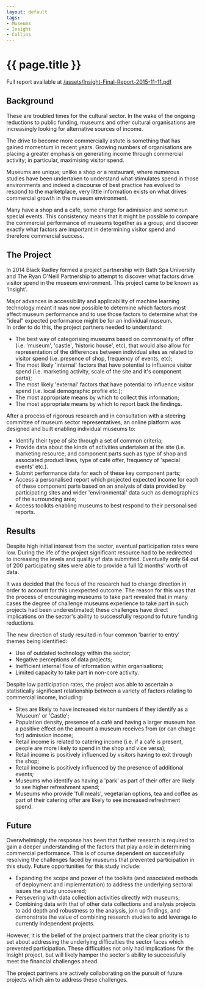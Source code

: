 ```yaml
---
layout: default
tags:
- Museums
- Insight
- Collins
---
```

# {{ page.title }}

Full report available at [/assets/Insight-Final-Report-2015-11-11.pdf](/assets/Insight-Final-Report-2015-11-11.pdf)

## Background

These are troubled times for the cultural sector. In the wake of the ongoing reductions to public funding, museums and other cultural organisations are increasingly looking for alternative sources of income. 

The drive to become more commercially astute is something that has gained momentum in recent years. Growing numbers of organisations are placing a greater emphasis on generating income through commercial activity; in particular, maximising visitor spend. 

Museums are unique; unlike a shop or a restaurant, where numerous studies have been undertaken to understand what stimulates spend in those environments and indeed a discourse of best practice has evolved to respond to the marketplace, very little information exists on what drives commercial growth in the museum environment.

Many have a shop and a café, some charge for admission and some run special events.  This consistency means that it might be possible to compare the commercial performance of museums together as a group, and discover exactly what factors are important in determining visitor spend and therefore commercial success.

## The Project

In 2014 Black Radley formed a project partnership with Bath Spa University and The Ryan O'Neill Partnership to attempt to discover what factors drive visitor spend in the museum environment. This project came to be known as 'Insight'. 

Major advances in accessibility and applicability of machine learning technology meant it was now possible to determine which factors most affect museum performance and to use those factors to determine what the "ideal" expected performance might be for an individual museum.  
In order to do this, the project partners needed to understand:

* The best way of categorising museums based on commonality of offer (i.e. 'museum', 'castle', 'historic house', etc), that would also allow for representation of the differences  between individual sites as related to visitor spend (i.e. presence of shop, frequency of events, etc);
* The most likely 'internal' factors that have potential to influence visitor spend (i.e. marketing activity, scale of the site and it's component parts);
* The most likely 'external' factors that have potential to influence visitor spend (i.e. local demographic profile etc.);
*  The most appropriate means by which to collect this information;
* The most appropriate means by which to report back the findings.

After a process of rigorous research and in consultation with a steering committee of museum sector representatives, an online platform was designed and built enabling individual museums to:

* Identify their type of site through a set of common criteria;
* Provide data about the kinds of activities undertaken at the site (i.e. marketing resource, and component parts such as type of shop and associated product lines, type of café offer, frequency of 'special events' etc.). 
* Submit performance data for each of these key component parts;
* Access a personalised report which projected expected income for each of these component parts based on an analysis of data provided by participating sites and wider 'environmental' data such as demographics of the surrounding area;
* Access toolkits enabling museums to best respond to their personalised reports. 

## Results

Despite high initial interest from the sector, eventual participation rates were low. During the life of the project significant resource had to be redirected to increasing the levels and quality of data submitted. Eventually only 64 out of 200 participating sites were able to provide a full 12 months' worth of data. 

It was decided that the focus of the research had to change direction in order to account for this unexpected outcome. The reason for this was that the process of encouraging museums to take part revealed that in many cases the degree of challenge museums experience to take part in such projects had been underestimated; these challenges have direct implications on the sector's ability to successfully respond to future funding reductions. 

The new direction of study resulted in four common 'barrier to entry' themes being identified:

* Use of outdated technology within the sector;
* Negative perceptions of data projects;
* Inefficient internal flow of information within organisations;
* Limited capacity to take part in non-core activity. 

Despite low participation rates, the project was able to ascertain a statistically significant relationship between a variety of factors relating to commercial income, including:

* Sites are likely to have increased visitor numbers if they identify as a 'Museum' or 'Castle';
* Population density, presence of a café and having a larger museum has a positive effect on the amount a museum receives from (or can charge for) admission income;
* Retail income is related to catering income (i.e. if a café is present, people are more likely to spend in the shop and vice versa); 
* Retail income is positively influenced by visitors having to exit through the shop;
* Retail income is positively influenced by the presence of additional events;
* Museums who identify as having a 'park' as part of their offer are likely to see higher refreshment spend;
* Museums who provide 'full meals', vegetarian options, tea and coffee as part of their catering offer are likely to see increased refreshment spend.

## Future

Overwhelmingly the response has been that further research is required to gain a deeper understanding of the factors that play a role in determining commercial performance. This is of course dependent on successfully resolving the challenges faced by museums that prevented participation in this study. Future opportunities for this study include:

* Expanding the scope and power of the toolkits (and associated methods of deployment and implementation) to address the underlying sectoral issues the study uncovered;
* Persevering with data collection activities directly with museums;
* Combining data with that of other data collections and analysis projects to add depth and robustness to the analysis, join up findings, and demonstrate the value of combining research studies to add leverage to currently independent projects. 

However, it is the belief of the project partners that the clear priority is to set about addressing the underlying difficulties the sector faces which prevented participation. These difficulties not only had implications for the Insight project, but will likely hamper the sector's ability to successfully meet the financial challenges ahead. 

The project partners are actively collaborating on the pursuit of future projects which aim to address these challenges. 
